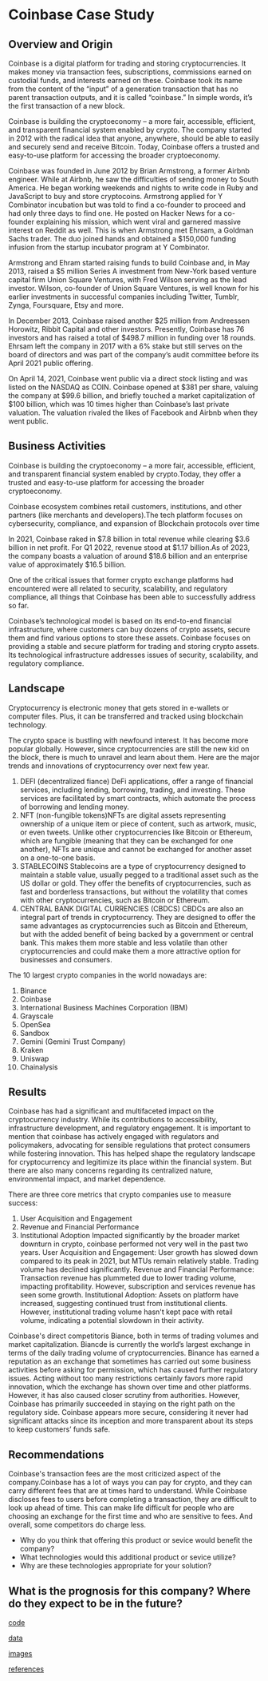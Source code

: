 # Coinbase Case Study
## Overview and Origin

Coinbase is a digital platform for trading and storing cryptocurrencies. It makes money via transaction fees, subscriptions, commissions earned on custodial funds, and interests earned on these. Coinbase took its name from the content of the “input” of a generation transaction that has no parent transaction outputs, and it is called “coinbase.” In simple words, it’s the first transaction of a new block.

Coinbase is building the cryptoeconomy – a more fair, accessible, efficient, and transparent financial system enabled by crypto. The company started in 2012 with the radical idea that anyone, anywhere, should be able to easily and securely send and receive Bitcoin. Today, Coinbase offers a trusted and easy-to-use platform for accessing the broader cryptoeconomy.

Coinbase was founded in June 2012 by Brian Armstrong, a former Airbnb engineer. While at Airbnb, he saw the difficulties of sending money to South America. He began working weekends and nights to write code in Ruby and JavaScript to buy and store cryptocoins. Armstrong applied for Y Combinator incubation but was told to find a co-founder to proceed and had only three days to find one. He posted on Hacker News for a co-founder explaining his mission, which went viral and garnered massive interest on Reddit as well. This is when Armstrong met Ehrsam, a Goldman Sachs trader. The duo joined hands and obtained a $150,000 funding infusion from the startup incubator program at Y Combinator. 

Armstrong and Ehram started raising funds to build Coinbase and, in May 2013, raised a $5 million Series A investment from New-York based venture capital firm Union Square Ventures, with Fred Wilson serving as the lead investor. Wilson, co-founder of Union Square Ventures, is well known for his earlier investments in successful companies including Twitter, Tumblr, Zynga, Foursquare, Etsy and more. 

In December 2013, Coinbase raised another $25 million from Andreessen Horowitz, Ribbit Capital and other investors. Presently, Coinbase has 76 investors and has raised a total of $498.7 million in funding over 18 rounds. Ehrsam left the company in 2017 with a 6% stake but still serves on the board of directors and was part of the company’s audit committee before its April 2021 public offering.

On April 14, 2021, Coinbase went public via a direct stock listing and was listed on the NASDAQ as COIN. Coinbase opened at $381 per share, valuing the company at $99.6 billion, and briefly touched a market capitalization of $100 billion, which was 10 times higher than Coinbase’s last private valuation. The valuation rivaled the likes of Facebook and Airbnb when they went public.

## Business Activities
Coinbase is building the cryptoeconomy – a more fair, accessible, efficient, and transparent financial system enabled by crypto.Today, they offer a trusted and easy-to-use platform for accessing the broader cryptoeconomy.

Coinbase ecosystem combines retail customers, institutions, and other partners (like merchants and developers).The tech platform focuses on cybersecurity, compliance, and expansion of Blockchain protocols over time

In 2021, Coinbase raked in $7.8 billion in total revenue while clearing $3.6 billion in net profit. For Q1 2022, revenue stood at $1.17 billion.As of 2023, the company boasts a valuation of around $18.6 billion and an enterprise value of approximately $16.5 billion. 

One of the critical issues that former crypto exchange platforms had encountered were all related to security, scalability, and regulatory compliance, all things that Coinbase has been able to successfully address so far.

Coinbase’s technological model is based on its end-to-end financial infrastructure, where customers can buy dozens of crypto assets, secure them and find various options to store these assets.
Coinbase focuses on providing a stable and secure platform for trading and storing crypto assets. Its technological infrastructure addresses issues of security, scalability, and regulatory compliance.

  
## Landscape

Cryptocurrency is electronic money that gets stored in e-wallets or computer files. Plus, it can be transferred and tracked using blockchain technology. 

The crypto space is bustling with newfound interest. It has become more popular globally. However, since cryptocurrencies are still the new kid on the block, there is much to unravel and learn about them. Here are the major trends and innovations of cryptocurrency over next few year.
1. DEFI (decentralized fiance)   DeFi applications, offer a range of financial services, including lending, borrowing, trading, and investing. These services are facilitated by smart contracts, which automate the process of borrowing and lending money.
2. NFT (non-fungible tokens)NFTs are digital assets representing ownership of a unique item or piece of content, such as artwork, music, or even tweets. Unlike other cryptocurrencies like Bitcoin or Ethereum, which are fungible (meaning that they can be exchanged for one another), NFTs are unique and cannot be exchanged for another asset on a one-to-one basis.
3. STABLECOINS Stablecoins are a type of cryptocurrency designed to maintain a stable value, usually pegged to a traditional asset such as the US dollar or gold. They offer the benefits of cryptocurrencies, such as fast and borderless transactions, but without the volatility that comes with other cryptocurrencies, such as Bitcoin or Ethereum.
4. CENTRAL BANK DIGITAL CURRENCIES (CBDCS) CBDCs are also an integral part of trends in cryptocurrency. They are designed to offer the same advantages as cryptocurrencies such as Bitcoin and Ethereum, but with the added benefit of being backed by a government or central bank. This makes them more stable and less volatile than other cryptocurrencies and could make them a more attractive option for businesses and consumers.

The 10 largest crypto companies in the world nowadays are:
1. Binance
2. Coinbase
3. International Business Machines Corporation (IBM)
4. Grayscale
5. OpenSea
6. Sandbox
7. Gemini (Gemini Trust Company)
8. Kraken
9. Uniswap
10. Chainalysis



## Results

Coinbase has had a significant and multifaceted impact on the cryptocurrency industry. While its contributions to accessibility, infrastructure development, and regulatory engagement. It is important to mention that coinbase has actively engaged with regulators and policymakers, advocating for sensible regulations that protect consumers while fostering innovation. This has helped shape the regulatory landscape for cryptocurrency and legitimize its place within the financial system.
But there are also many concerns regarding its centralized nature, environmental impact, and market dependence.

There are three core metrics that crypto companies use to measure success:
1. User Acquisition and Engagement
2. Revenue and Financial Performance
3. Institutional Adoption
Impacted significantly by the broader market downturn in crypto, coinbase performed not very well in the past two years.
User Acquisition and Engagement: User growth has slowed down compared to its peak in 2021, but MTUs remain relatively stable. Trading volume has declined significantly.
Revenue and Financial Performance: Transaction revenue has plummeted due to lower trading volume, impacting profitability. However, subscription and services revenue has seen some growth.
Institutional Adoption: Assets on platform have increased, suggesting continued trust from institutional clients. However, institutional trading volume hasn't kept pace with retail volume, indicating a potential slowdown in their activity.

Coinbase's direct competitoris Biance, both in terms of trading volumes and market capitalization. Biancde is currently the world’s largest exchange in terms of the daily trading volume of cryptocurrencies. 
Binance has earned a reputation as an exchange that sometimes has carried out some business activities before asking for permission, which has caused further regulatory issues. Acting without too many restrictions certainly favors more rapid innovation, which the exchange has shown over time and other platforms. However, it has also caused closer scrutiny from authorities. 
However, Coinbase has primarily succeeded in staying on the right path on the regulatory side. Coinbase appears more secure, considering it never had significant attacks since its inception and more transparent about its steps to keep customers’ funds safe.
  
## Recommendations

Coinbase's transaction fees are the most criticized aspect of the company.Coinbase has a lot of ways you can pay for crypto, and they can carry different fees that are at times hard to understand. While Coinbase discloses fees to users before completing a transaction, they are difficult to look up ahead of time. This can make life difficult for people who are choosing an exchange for the first time and who are sensitive to fees. And overall, some competitors do charge less. 

* Why do you think that offering this product or sevice would benefit the company?
* What technologies would this additional product or sevice utilize?
* Why are these technologies appropriate for your solution?

## What is the prognosis for this company? Where do they expect to be in the future?

[code](code)

[data](data)

[images](images)

[references](references)
